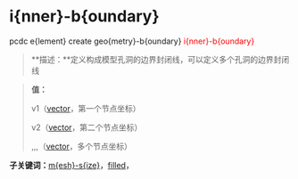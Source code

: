 # i{nner}-b{oundary}
pcdc e{lement} create geo{metry}-b{oundary} <span style='color: red;'>i{nner}-b{oundary}</span>
> **描述：**定义构成模型孔洞的边界封闭线，可以定义多个孔洞的边界封闭线

> 
> **值：**
> 
> v1（[vector](数据类型/vector/)，第一个节点坐标）
> 
> v2（[vector](数据类型/vector/)，第二个节点坐标）
> 
> ,,,（[vector](数据类型/vector/)，多个节点坐标）

**子关键词：**[m{esh}-s{ize}](e{lement}/create/geo{metry}-b{oundary}/i{nner}-b{oundary}/m{esh}-s{ize}/)，[filled](e{lement}/create/geo{metry}-b{oundary}/i{nner}-b{oundary}/filled/)，
